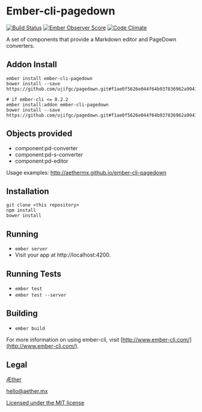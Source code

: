 # Ember-cli-pagedown

[![Build Status](https://travis-ci.org/aethermx/ember-cli-pagedown.svg?branch=master)](https://travis-ci.org/aethermx/ember-cli-pagedown)
[![Ember Observer Score](http://emberobserver.com/badges/ember-cli-pagedown.svg)](http://emberobserver.com/addons/ember-cli-pagedown)
[![Code Climate](https://codeclimate.com/github/aethermx/ember-cli-pagedown/badges/gpa.svg)](https://codeclimate.com/github/aethermx/ember-cli-pagedown)

A set of components that provide a Markdown editor and PageDown converters.

## Addon Install

    ember install ember-cli-pagedown
    bower install --save https://github.com/ujifgc/pagedown.git#f1ae0f5626e044f64b937836962a9941c60c7596 

    # if ember-cli <= 0.2.2
    ember install:addon ember-cli-pagedown
    bower install --save https://github.com/ujifgc/pagedown.git#f1ae0f5626e044f64b937836962a9941c60c7596 

## Objects provided 

* component:pd-converter
* component:pd-s-converter
* component:pd-editor

Usage examples: http://aethermx.github.io/ember-cli-pagedown

## Installation

    git clone <this repository>
    npm install
    bower install

## Running

* `ember server`
* Visit your app at http://localhost:4200.

## Running Tests

* `ember test`
* `ember test --server`

## Building

* `ember build`

For more information on using ember-cli, visit [http://www.ember-cli.com/](http://www.ember-cli.com/).

## Legal

[Æther](http://aether.mx/)

hello@aether.mx

[Licensed under the MIT license](http://opensource.org/licenses/mit-license.php)
